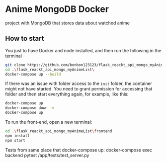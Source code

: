 # Anime MongoDB Docker

project with MongoDB that stores data about watched anime

## How to start

You just to have Docker and node installed, and then run the following in the terminal

```bash
git clone https://github.com/bonbon123123/flask_reackt_api_mongo_myAnimeList.git
cd .\flask_reackt_api_mongo_myAnimeList\
docker-compose up --build
```
If there was an issue with folder access to the `init` folder, the container might not have started. You need to grant permission for accessing that folder and then start everything again, for example, like this:

```bash
docker-compose up 
docker-compose down -v
docker-compose up 
```

To run the front-end, open a new terminal:
```bash
cd .\flask_reackt_api_mongo_myAnimeList\frontend
npm install
npm start
```

Tests from same place that docker-compose up:
docker-compose exec backend pytest /app/tests/test_server.py

